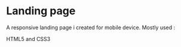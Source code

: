 # Landing page
A responsive landing page i created for mobile device.
Mostly used :

HTML5 and CSS3 
